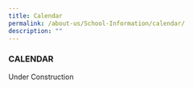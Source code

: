 ```yaml
---
title: Calendar
permalink: /about-us/School-Information/calendar/
description: ""
---
```

### CALENDAR

Under Construction